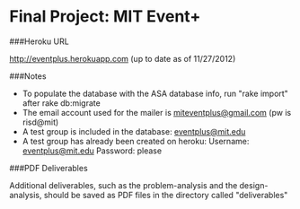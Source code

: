 Final Project: MIT Event+
========================

###Heroku URL

http://eventplus.herokuapp.com (up to date as of 11/27/2012)

###Notes

- To populate the database with the ASA database info, run "rake import" after rake db:migrate
- The email account used for the mailer is miteventplus@gmail.com (pw is risd@mit)
- A test group is included in the database: eventplus@mit.edu
- A test group has already been created on heroku: 
	Username: eventplus@mit.edu 
	Password: please


###PDF Deliverables

Additional deliverables, such as the problem-analysis and the design-analysis, should
be saved as PDF files in the directory called "deliverables"

